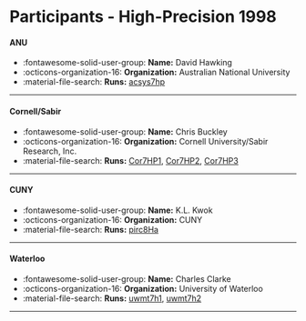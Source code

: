 # Participants - High-Precision 1998 

#### ANU
 - :fontawesome-solid-user-group: **Name:** David Hawking
 - :octicons-organization-16: **Organization:** Australian National University
 - :material-file-search: **Runs:** [acsys7hp](./runs.md#acsys7hp) 

---
#### Cornell/Sabir
 - :fontawesome-solid-user-group: **Name:** Chris Buckley
 - :octicons-organization-16: **Organization:** Cornell University/Sabir Research, Inc.
 - :material-file-search: **Runs:** [Cor7HP1](./runs.md#cor7hp1), [Cor7HP2](./runs.md#cor7hp2), [Cor7HP3](./runs.md#cor7hp3) 

---
#### CUNY
 - :fontawesome-solid-user-group: **Name:** K.L. Kwok
 - :octicons-organization-16: **Organization:** CUNY
 - :material-file-search: **Runs:** [pirc8Ha](./runs.md#pirc8ha) 

---
#### Waterloo
 - :fontawesome-solid-user-group: **Name:** Charles Clarke
 - :octicons-organization-16: **Organization:** University of Waterloo
 - :material-file-search: **Runs:** [uwmt7h1](./runs.md#uwmt7h1), [uwmt7h2](./runs.md#uwmt7h2) 

---
